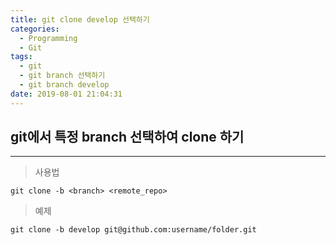 ```yaml
---
title: git clone develop 선택하기
categories:
  - Programming
  - Git
tags:
  - git
  - git branch 선택하기
  - git branch develop
date: 2019-08-01 21:04:31
---
```

<h2>git에서 특정 branch 선택하여 clone 하기</h2>
<hr/>

> 사용법

```
git clone -b <branch> <remote_repo>
```
> 예제

```
git clone -b develop git@github.com:username/folder.git
```
